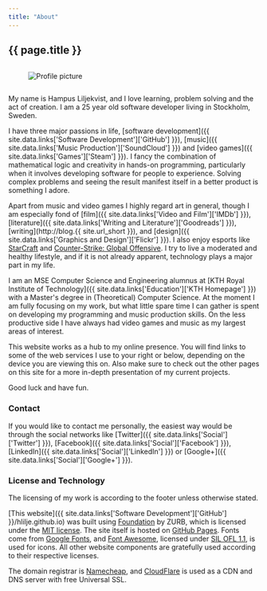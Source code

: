```yaml
---
title: "About"
---
```


## {{ page.title }}

<!-- Inline HTML for scrset support -->
<div class="row">
  <div class="small-6 columns small-centered">
    <figure>
      <img src="/images/profile-picture.jpg"
           srcset="/images/profile-picture.jpg 1x, /images/profile-picture@2x.jpg 2x"
           alt="Profile picture" class="profile-picture">
    </figure>
  </div>
</div>

My name is Hampus Liljekvist, and I love learning, problem solving and the act of
creation. I am a 25 year old software developer living in Stockholm, Sweden.

I have three major passions in life, [software development]({{ site.data.links['Software Development']['GitHub'] }}),
[music]({{ site.data.links['Music Production']['SoundCloud'] }}) and [video games]({{ site.data.links['Games']['Steam'] }}).
I fancy the combination of mathematical logic and creativity in hands-on programming,
particularly when it involves developing software for people to experience. Solving
complex problems and seeing the result manifest itself in a better product is something
I adore.

Apart from music and video games I highly regard art in general, though I am especially
fond of [film]({{ site.data.links['Video and Film']['IMDb'] }}),
[literature]({{ site.data.links['Writing and Literature']['Goodreads'] }}), [writing](http://blog.{{ site.url_short }}),
and [design]({{ site.data.links['Graphics and Design']['Flickr'] }}). I also enjoy
esports like [StarCraft](https://www.reddit.com/r/starcraft/) and
[Counter-Strike: Global Offensive](https://www.reddit.com/r/GlobalOffensive/).
I try to live a moderated and healthy lifestyle, and if it is not already apparent,
technology plays a major part in my life.

I am an MSE Computer Science and Engineering alumnus at [KTH Royal Institute of Technology]({{ site.data.links['Education']['KTH Homepage'] }})
with a Master's degree in (Theoretical) Computer Science. At the moment I am
fully focusing on my work, but what little spare time I can gather is spent on
developing my programming and music production skills. On the less productive
side I have always had video games and music as my largest areas of interest.

This website works as a hub to my online presence. You will find links to some of the
web services I use to your right or below, depending on the device you are viewing
this on. Also make sure to check out the other pages on this site for a more
in-depth presentation of my current projects.

Good luck and have fun.

### Contact

If you would like to contact me personally, the easiest way would be through
the social networks like [Twitter]({{ site.data.links['Social']['Twitter'] }}),
[Facebook]({{ site.data.links['Social']['Facebook'] }}), [LinkedIn]({{ site.data.links['Social']['LinkedIn'] }})
or [Google+]({{ site.data.links['Social']['Google+'] }}).

### License and Technology

The licensing of my work is according to the footer unless otherwise stated.

[This website]({{ site.data.links['Software Development']['GitHub'] }}/hlilje.github.io)
was built using [Foundation](http://foundation.zurb.com/) by ZURB, which is licensed
under the [MIT license](https://opensource.org/licenses/MIT). The site itself is
hosted on [GitHub Pages](https://pages.github.com/). Fonts come from [Google Fonts](https://fonts.google.com/),
and [Font Awesome](http://fontawesome.io/), licensed under [SIL OFL 1.1](http://scripts.sil.org/OFL),
is used for icons. All other website components are gratefully used according to
their respective licenses.

The domain registrar is [Namecheap](https://www.namecheap.com/), and [CloudFlare](https://www.cloudflare.com/)
is used as a CDN and DNS server with free Universal SSL.
